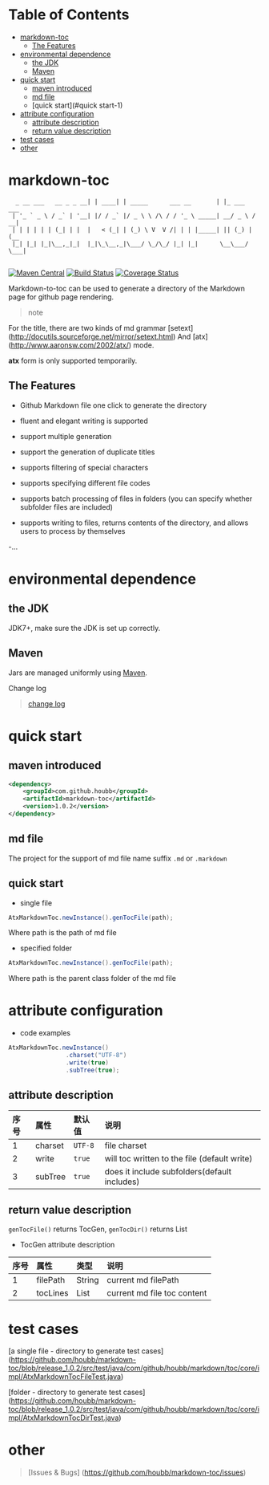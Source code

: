 # Table of Contents

* [markdown-toc](#markdown-toc)
  * [The Features](#the-features)
* [environmental dependence](#environmental-dependence)
  * [the JDK](#the-jdk)
  * [Maven](#maven)
* [quick start](#quick-start)
  * [maven introduced](#maven-introduced)
  * [md file](#md-file)
  * [quick start](#quick start-1)
* [attribute configuration](#attribute-configuration)
  * [attribute description](#attribute-description)
  * [return value description](#return-value-description)
* [test cases](#test-cases)
* [other](#other)


# markdown-toc

```
  _ __ ___   __ _ _ __| | ____| | _____      ___ __       | |_ ___   ___ 
 | '_ ` _ \ / _` | '__| |/ / _` |/ _ \ \ /\ / / '_ \ _____| __/ _ \ / __|
 | | | | | | (_| | |  |   < (_| | (_) \ V  V /| | | |_____| || (_) | (__ 
 |_| |_| |_|\__,_|_|  |_|\_\__,_|\___/ \_/\_/ |_| |_|      \__\___/ \___|
 
```

[![Maven Central](https://maven-badges.herokuapp.com/maven-central/com.github.houbb/markdown-toc/badge.svg)](http://mvnrepository.com/artifact/com.github.houbb/markdown-toc)
[![Build Status](https://www.travis-ci.org/houbb/markdown-toc.svg?branch=release_1.0.2)](https://www.travis-ci.org/houbb/markdown-toc?branch=release_1.0.2)
[![Coverage Status](https://coveralls.io/repos/github/houbb/markdown-toc/badge.svg?branch=release_1.0.2)](https://coveralls.io/github/houbb/markdown-toc?branch=release_1.0.2)

Markdown-to-toc can be used to generate a directory of the Markdown page for github page rendering.

> note

For the title, there are two kinds of md grammar [setext] (http://docutils.sourceforge.net/mirror/setext.html)
And [atx] (http://www.aaronsw.com/2002/atx/) mode.

**atx** form is only supported temporarily.

## The Features

- Github Markdown file one click to generate the directory

- fluent and elegant writing is supported

- support multiple generation

- support the generation of duplicate titles

- supports filtering of special characters

- supports specifying different file codes

- supports batch processing of files in folders (you can specify whether subfolder files are included)

- supports writing to files, returns contents of the directory, and allows users to process by themselves

-...



# environmental dependence

## the JDK

JDK7+, make sure the JDK is set up correctly.

## Maven

Jars are managed uniformly using [Maven](http://maven.apache.org/).

Change log

> [change log](doc/changelog/CHANGELOG-ENGLISH.MD)

# quick start

## maven introduced

```xml
<dependency>
    <groupId>com.github.houbb</groupId>
    <artifactId>markdown-toc</artifactId>
    <version>1.0.2</version>
</dependency>
```

## md file

The project for the support of md file name suffix `.md` or `.markdown`

## quick start

- single file

```Java
AtxMarkdownToc.newInstance().genTocFile(path);
```

Where path is the path of md file

- specified folder

```Java
AtxMarkdownToc.newInstance().genTocFile(path);
```

Where path is the parent class folder of the md file

# attribute configuration

- code examples

```Java
AtxMarkdownToc.newInstance()
                .charset("UTF-8")
                .write(true)
                .subTree(true);
```

## attribute description
| 序号 | 属性 | 默认值 |  说明 |
|:----|:----|:----|:----|
| 1 | charset | `UTF-8` | file charset | 
| 2 | write | `true` | will toc written to the file (default write) | 
| 3 | subTree | `true` | does it include subfolders(default includes) | 


## return value description

`genTocFile()` returns TocGen, `genTocDir()` returns List<TocGen>

- TocGen attribute description

| 序号 | 属性 |  类型 |  说明 |
|:----|:----|:----| :----|
| 1 | filePath | String | current md filePath |
| 2 | tocLines | List<String> | current md file toc content |

# test cases

[a single file - directory to generate test cases] (https://github.com/houbb/markdown-toc/blob/release_1.0.2/src/test/java/com/github/houbb/markdown/toc/core/impl/AtxMarkdownTocFileTest.java)

[folder - directory to generate test cases] (https://github.com/houbb/markdown-toc/blob/release_1.0.2/src/test/java/com/github/houbb/markdown/toc/core/impl/AtxMarkdownTocDirTest.java)

# other

> [Issues & Bugs] (https://github.com/houbb/markdown-toc/issues)

